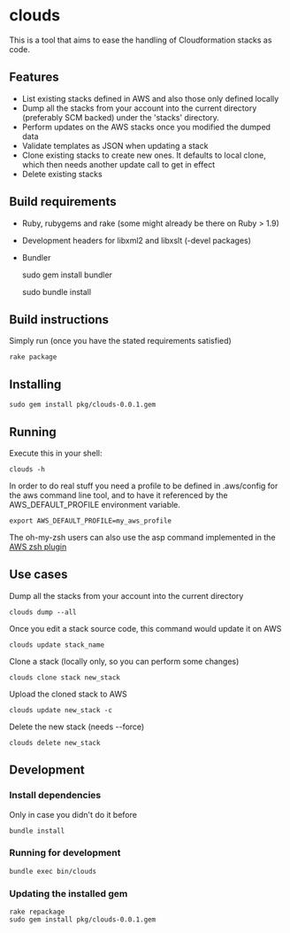 # clouds

This is a tool that aims to ease the handling of Cloudformation stacks as code.

## Features
- List existing stacks defined in AWS and also those only defined locally
- Dump all the stacks from your account into the current directory (preferably SCM backed) under the 'stacks' directory.
- Perform updates on the AWS stacks once you modified the dumped data
- Validate templates as JSON when updating a stack
- Clone existing stacks to create new ones. It defaults to local clone, which then needs another update call to get in effect
- Delete existing stacks

## Build requirements
- Ruby, rubygems and rake (some might already be there on Ruby > 1.9)
- Development headers for libxml2 and libxslt (-devel packages)
- Bundler

    sudo gem install bundler

    sudo bundle install

## Build instructions

Simply run (once you have the stated requirements satisfied)

    rake package

## Installing
    sudo gem install pkg/clouds-0.0.1.gem

## Running
Execute this in your shell:

    clouds -h

In order to do real stuff you need a profile to be defined in .aws/config for the aws command line tool, and to have it referenced by the AWS_DEFAULT_PROFILE environment variable.

    export AWS_DEFAULT_PROFILE=my_aws_profile

The oh-my-zsh users can also use the asp command implemented in the [AWS zsh plugin](https://github.com/robbyrussell/oh-my-zsh/pull/2149)

## Use cases

Dump all the stacks from your account into the current directory

    clouds dump --all

Once you edit a stack source code, this command would update it on AWS

    clouds update stack_name

Clone a stack (locally only, so you can perform some changes)

    clouds clone stack new_stack

Upload the cloned stack to AWS

    clouds update new_stack -c

Delete the new stack (needs --force)

    clouds delete new_stack

## Development
### Install dependencies
Only in case you didn't do it before

    bundle install

### Running for development

    bundle exec bin/clouds

### Updating the installed gem

    rake repackage
    sudo gem install pkg/clouds-0.0.1.gem
